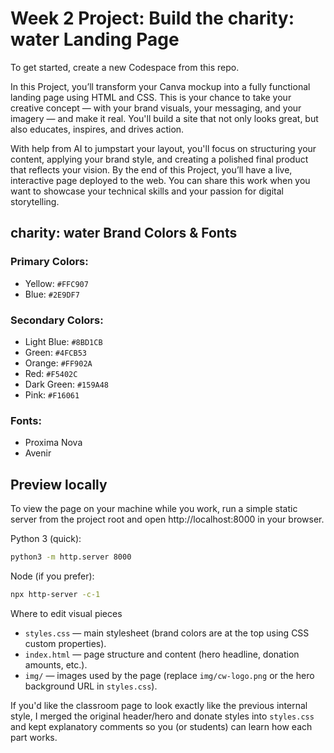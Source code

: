 # Week 2 Project: Build the charity: water Landing Page
To get started, create a new Codespace from this repo.

In this Project, you’ll transform your Canva mockup into a fully functional landing page using HTML and CSS. This is your chance to take your creative concept — with your brand visuals, your messaging, and your imagery — and make it real. You'll build a site that not only looks great, but also educates, inspires, and drives action.

With help from AI to jumpstart your layout, you'll focus on structuring your content, applying your brand style, and creating a polished final product that reflects your vision. By the end of this Project, you’ll have a live, interactive page deployed to the web. You can share this work when you want to showcase your technical skills and your passion for digital storytelling. 

## charity: water Brand Colors & Fonts

### Primary Colors:
- Yellow:     `#FFC907`
- Blue:       `#2E9DF7`

### Secondary Colors:
- Light Blue: `#8BD1CB`
- Green:      `#4FCB53`
- Orange:     `#FF902A`
- Red:        `#F5402C`
- Dark Green: `#159A48`
- Pink:       `#F16061`

### Fonts:
- Proxima Nova
- Avenir

## Preview locally

To view the page on your machine while you work, run a simple static server from the project root and open http://localhost:8000 in your browser.

Python 3 (quick):

```bash
python3 -m http.server 8000
```

Node (if you prefer):

```bash
npx http-server -c-1
```

Where to edit visual pieces
- `styles.css` — main stylesheet (brand colors are at the top using CSS custom properties).
- `index.html` — page structure and content (hero headline, donation amounts, etc.).
- `img/` — images used by the page (replace `img/cw-logo.png` or the hero background URL in `styles.css`).

If you'd like the classroom page to look exactly like the previous internal style, I merged the original header/hero and donate styles into `styles.css` and kept explanatory comments so you (or students) can learn how each part works.